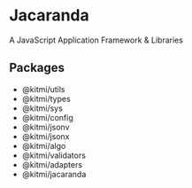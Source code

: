 # Jacaranda

A JavaScript Application Framework & Libraries

## Packages

-   @kitmi/utils
-   @kitmi/types
-   @kitmi/sys
-   @kitmi/config
-   @kitmi/jsonv
-   @kitmi/jsonx
-   @kitmi/algo
-   @kitmi/validators
-   @kitmi/adapters
-   @kitmi/jacaranda
